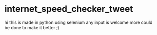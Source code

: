 # internet_speed_checker_tweet
hi this is made in python using selenium
any input is welcome 
more could be done to make it better ;)
